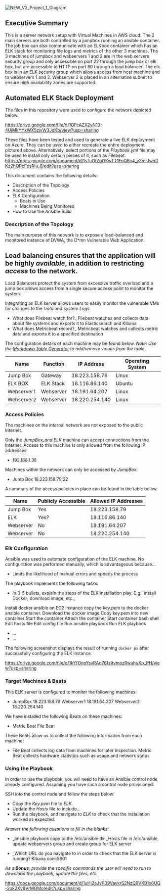 ![NEW_V2_Project_1_Diagram](https://user-images.githubusercontent.com/85429397/137213728-a0937d53-e0aa-4404-acc4-e6f3f2732e89.jpg)

## Executive Summary

This is a server network setup with Virtual Machines in AWS cloud. The 2 main servers are both controlled by a jumpbox running an ansible container. The job box can also communicate with an ELKbox container which has an ELK stack for monitoring file logs and metrics of the other 3 machines. The 3 machines of jumpbox and webservers 1 and 2 are in the web servers security group and only accessible on port 22 through the jump box or elk box, but are accessible to HTTP on port 80 through a load balancer. The elk box is in an ELK security group which allows access from host machine and to webservers 1 and 2. Webserver 2 is placed in an alternative subnet to ensure high availability zones are supported. 

## Automated ELK Stack Deployment

The files in this repository were used to configure the network depicted below.

https://drive.google.com/file/d/1OFcAZX2yN13-4UjMkYYxWX5zjvW3JdKb/view?usp=sharing

These files have been tested and used to generate a live ELK deployment on Azure. They can be used to either recreate the entire deployment pictured above. Alternatively, select portions of the _Playbook.yml_ file may be used to install only certain pieces of it, such as Filebeat.
 https://docs.google.com/document/d/1sTuOtZqOKwTT1FpQ6o4_y3mIJwqDKz2hQPcFpsRIu_0/edit?usp=sharing 

This document contains the following details:
- Description of the Topology
- Access Policies
- ELK Configuration
  - Beats in Use
  - Machines Being Monitored
- How to Use the Ansible Build


### Description of the Topology

The main purpose of this network is to expose a load-balanced and monitored instance of DVWA, the D*mn Vulnerable Web Application.

Load balancing ensures that the application will be highly _available_, in addition to restricting _access_ to the network.
- 
Load Balancers protect the system from excessive traffic overload and a jump box allows access from a single secure access point to monitor the system. 

Integrating an ELK server allows users to easily monitor the vulnerable VMs for changes to the _Data_ and system _Logs_.
- What does Filebeat watch for?_ Filebeat watches and collects data about file systems and exports it to Elasticsearch and Kibana
- What does Metricbeat record?_ Metricbeat watches and collects metric data and exports it to a specified destination

The configuration details of each machine may be found below.
_Note: Use the [Markdown Table Generator](http://www.tablesgenerator.com/markdown_tables) to add/remove values from the table_.

| Name      | Function | IP Address   | Operating System |
|-----------|----------|--------------|------------------|
| Jump Box  | Gateway  | 18.223.158.79| Linux            |
| ELK BOX   | ELK Stack| 18.116.86.140| Ubuntu           |
| Webserver1| Webserver| 18.191.64.207| Linux            |
| Webserver2| Webserver|18.220.254.140| Linux            |

### Access Policies

The machines on the internal network are not exposed to the public Internet. 

Only the _JumpBox_and ELK_ machine can accept connections from the Internet. Access to this machine is only allowed from the following IP addresses:
- 192.168.1.38

Machines within the network can only be accessed by _JumpBox_.
- Jump Box 18.223.158.79:22

A summary of the access policies in place can be found in the table below.

| Name     | Publicly Accessible | Allowed IP Addresses|
|----------|---------------------|---------------------|
| Jump Box | Yes                 |18.223.158.79        |
| ELK      | Yes?                |18.116.86.140        | 
| Webserver| No                  |18.191.64.207        |
| Webserver| No                  |18.220.254.140       |

### Elk Configuration

Ansible was used to automate configuration of the ELK machine. No configuration was performed manually, which is advantageous because...
- Limits the likelihood of manual errors and speeds the process

The playbook implements the following tasks:
- In 3-5 bullets, explain the steps of the ELK installation play. E.g., install Docker; download image; etc._ 

Install docker ansible on EC2 instance
copy the key.pem to the docker ansible container. 
Download the docker image
Copy key.pem into new container
Start the container
Attach the container
Start container bash shell
Edit hosts file
Edit config file
Run ansible playbook
Run ELK playbook

- ...
- ...

The following screenshot displays the result of running `docker ps` after successfully configuring the ELK instance.

https://drive.google.com/file/d/1kYfOnpYsvRAq76fzltvmozRwuhuXp_PH/view?usp=sharing

### Target Machines & Beats
This ELK server is configured to monitor the following machines:
- JumpBox 18.223.158.79
  Webserver1 18.191.64.207
  Webserver2 18.220.254.140

We have installed the following Beats on these machines:
- Metric Beat
  File Beat

These Beats allow us to collect the following information from each machine:
- File Beat collects log data from machines for later inspection. Metric Beat collects hardware statistics such as usage and network status

### Using the Playbook
In order to use the playbook, you will need to have an Ansible control node already configured. Assuming you have such a control node provisioned: 

SSH into the control node and follow the steps below:
- Copy the _Key.pem_ file to _ELK_.
- Update the _Hosts_ file to include...
- Run the playbook, and navigate to _ELK_ to check that the installation worked as expected.

_Answer the following questions to fill in the blanks:_
- _ansible playbook copy to the /etc/ansible dir
  _Hosts file in /etc/ansible, update webservers group and create group for ELK server

- _Which URL do you navigate to in order to check that the ELK server is running? Kibana.com:5601

_As a **Bonus**, provide the specific commands the user will need to run to download the playbook, update the files, etc._

https://docs.google.com/document/d/1uHj2aJyP09VavkrS2NzQ9VKB1x6UQ-2ok2Xv8VrMGMo/edit?usp=sharing

